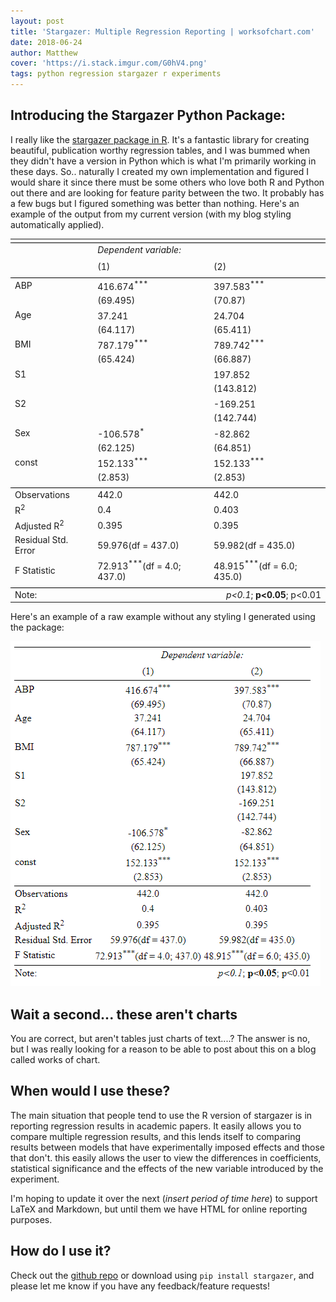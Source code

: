 ```yaml
---
layout: post
title: 'Stargazer: Multiple Regression Reporting | worksofchart.com'
date: 2018-06-24
author: Matthew
cover: 'https://i.stack.imgur.com/G0hV4.png'
tags: python regression stargazer r experiments
---
```


<script>
	var element = document.getElementsByClassName("stargazer");
	element.classList.remove('markdown-body')

</script>


## Introducing the Stargazer Python Package:

I really like the [stargazer package in R](https://cran.r-project.org/web/packages/stargazer/vignettes/stargazer.pdf). It's a fantastic library for creating beautiful, publication worthy regression tables, and I was bummed when they didn't have a version in Python which is what I'm primarily working in these days. So.. naturally I created my own implementation and figured I would share it since there must be some others who love both R and Python out there and are looking for feature parity between the two. It  probably has a few bugs but I figured something was better than nothing. Here's an example of the output from my current version (with my blog styling automatically applied). 
<div >
<table class="stargazer"><tr><td colspan="3" style="border-bottom: 1px solid black"></td></tr><tr><td style="text-align:left"></td><td colspan="2"><em>Dependent variable:</em></td></tr><tr><td style="text-align:left"></td><tr><td style="text-align:left"></td><td>(1)</td><td>(2)</td></tr><tr><td colspan="3" style="border-bottom: 1px solid black"></td></tr><tr><td style="text-align:left">ABP</td><td>416.674<sup>***</sup></td><td>397.583<sup>***</sup></td></tr><tr><td style="text-align:left"></td><td>(69.495)</td><td>(70.87)</td></tr><tr><td style="text-align:left">Age</td><td>37.241<sup></sup></td><td>24.704<sup></sup></td></tr><tr><td style="text-align:left"></td><td>(64.117)</td><td>(65.411)</td></tr><tr><td style="text-align:left">BMI</td><td>787.179<sup>***</sup></td><td>789.742<sup>***</sup></td></tr><tr><td style="text-align:left"></td><td>(65.424)</td><td>(66.887)</td></tr><tr><td style="text-align:left">S1</td><td></td><td>197.852<sup></sup></td></tr><tr><td style="text-align:left"></td><td></td><td>(143.812)</td></tr><tr><td style="text-align:left">S2</td><td></td><td>-169.251<sup></sup></td></tr><tr><td style="text-align:left"></td><td></td><td>(142.744)</td></tr><tr><td style="text-align:left">Sex</td><td>-106.578<sup>*</sup></td><td>-82.862<sup></sup></td></tr><tr><td style="text-align:left"></td><td>(62.125)</td><td>(64.851)</td></tr><tr><td style="text-align:left">const</td><td>152.133<sup>***</sup></td><td>152.133<sup>***</sup></td></tr><tr><td style="text-align:left"></td><td>(2.853)</td><td>(2.853)</td></tr><td colspan="3" style="border-bottom: 1px solid black"></td></tr><tr><td style="text-align: left">Observations</td><td>442.0</td><td>442.0</td></tr><tr><td style="text-align: left">R<sup>2</sup></td><td>0.4</td><td>0.403</td></tr><tr><td style="text-align: left">Adjusted R<sup>2</sup></td><td>0.395</td><td>0.395</td></tr><tr><td style="text-align: left">Residual Std. Error</td><td>59.976(df = 437.0)</td><td>59.982(df = 435.0)</td></tr><tr><td style="text-align: left">F Statistic</td><td>72.913<sup>***</sup>(df = 4.0; 437.0)</td><td>48.915<sup>***</sup>(df = 6.0; 435.0)</td></tr><tr><td colspan="3" style="border-bottom: 1px solid black"></td></tr><tr><td style="text-align: left">Note:</td><td colspan="2" style="text-align: right"><em>p&lt;0.1</em>; <b>p&lt;0.05</b>; p&lt;0.01</td></tr></table>
</div>

Here's an example of a raw example without any styling I generated using the package:

![](/assets/img/stargazer_example.png)

## Wait a second... these aren't charts

You are correct, but aren't tables just charts of text....? The answer is no, but I was really looking for a reason to be able to post about this on a blog called works of chart.

## When would I use these?

The main situation that people tend to use the R version of stargazer is in reporting regression results in academic papers. It easily allows you to compare multiple regression results, and this lends itself to comparing results between models that have experimentally imposed effects and those that don't. this easily allows the user to view the differences in coefficients, statistical significance and the effects of the new variable introduced by the experiment. 

I'm hoping to update it over the next (*insert period of time here*) to support LaTeX and Markdown, but until them we have HTML for online reporting purposes. 

## How do I use it?

Check out the [github repo](https://github.com/mwburke/stargazer) or download using `pip install stargazer`, and please let me know if you have any feedback/feature requests!
